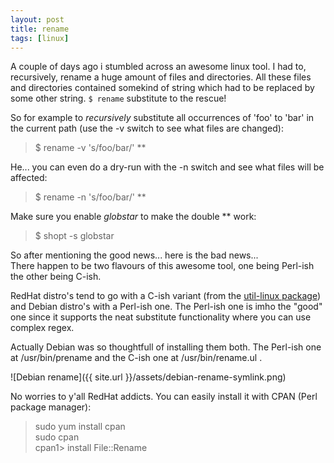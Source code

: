 ```yaml
---
layout: post
title: rename 
tags: [linux]
---
```


A couple of days ago i stumbled across an awesome linux tool. I had to, recursively, rename a huge amount of files and directories. All these files and directories contained somekind of string which had to be replaced by some other string. `$ rename` substitute to the rescue!

So for example to *recursively* substitute all occurrences of 'foo' to 'bar' in the current path (use the -v switch to see what files are changed):
> $ rename -v 's/foo/bar/' **

He... you can even do a dry-run with the -n switch and see what files will be affected:

> $ rename -n 's/foo/bar/' **

Make sure you enable *globstar* to make the double ** work:
> $ shopt -s globstar

So after mentioning the good news... here is the bad news...  
There happen to be two flavours of this awesome tool, one being Perl-ish the other being C-ish.

RedHat distro's tend to go with a C-ish variant (from the [util-linux package][1]) and Debian distro's with a Perl-ish one.
The Perl-ish one is imho the "good" one since it supports the neat substitute functionality where you can use complex regex.

Actually Debian was so thoughtfull of installing them both. The Perl-ish one at /usr/bin/prename and the C-ish one at /usr/bin/rename.ul .

![Debian rename]({{ site.url }}/assets/debian-rename-symlink.png)

No worries to y'all RedHat addicts. You can easily install it with CPAN (Perl package manager):

> sudo yum install cpan  
> sudo cpan  
> cpan1> install File::Rename  

[1]: https://en.wikipedia.org/wiki/Util-linux
